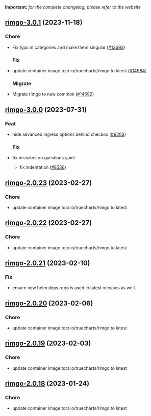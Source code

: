 **Important:**
*for the complete changelog, please refer to the website*









## [rimgo-3.0.1](https://github.com/truecharts/charts/compare/rimgo-3.0.0...rimgo-3.0.1) (2023-11-18)

### Chore

- Fix typo in categories and make them singular ([#13693](https://github.com/truecharts/charts/issues/13693))
  
  ### Fix

- update container image tccr.io/truecharts/rimgo to latest ([#14984](https://github.com/truecharts/charts/issues/14984))
  
  ### Migrate

- Migrate rimgo to new common ([#14592](https://github.com/truecharts/charts/issues/14592))
  
  





## [rimgo-3.0.0](https://github.com/truecharts/charts/compare/rimgo-2.0.23...rimgo-3.0.0) (2023-07-31)

### Feat

- hide advanced ingress options behind checbox ([#9203](https://github.com/truecharts/charts/issues/9203))
  
  ### Fix

- fix mistakes on questions.yaml
  - fix indentation ([#8536](https://github.com/truecharts/charts/issues/8536))
  
  


## [rimgo-2.0.23](https://github.com/truecharts/charts/compare/rimgo-2.0.22...rimgo-2.0.23) (2023-02-27)

### Chore

- update container image tccr.io/truecharts/rimgo to latest
  
  


## [rimgo-2.0.22](https://github.com/truecharts/charts/compare/rimgo-2.0.21...rimgo-2.0.22) (2023-02-27)

### Chore

- update container image tccr.io/truecharts/rimgo to latest
  
  


## [rimgo-2.0.21](https://github.com/truecharts/charts/compare/rimgo-2.0.20...rimgo-2.0.21) (2023-02-10)

### Fix

- ensure new helm deps repo is used in latest releases as well.
  
  


## [rimgo-2.0.20](https://github.com/truecharts/charts/compare/rimgo-2.0.19...rimgo-2.0.20) (2023-02-06)

### Chore

- update container image tccr.io/truecharts/rimgo to latest
  
  


## [rimgo-2.0.19](https://github.com/truecharts/charts/compare/rimgo-2.0.18...rimgo-2.0.19) (2023-02-03)

### Chore

- update container image tccr.io/truecharts/rimgo to latest
  
  


## [rimgo-2.0.18](https://github.com/truecharts/charts/compare/rimgo-2.0.17...rimgo-2.0.18) (2023-01-24)

### Chore

- update container image tccr.io/truecharts/rimgo to latest
  
  


